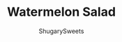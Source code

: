 ---
layout: ../../layouts/MarkdownPostLayout.astro
title: Watermelon Salad
author: ShugarySweets
pubDate: 2020-07-09
description: "The best summer side dish is here! Watermelon Salad with feta cheese and cucumbers gets a boost of flavor from fresh herbs and lime. Cool and refreshing on a hot day!"
image_url: https://www.shugarysweets.com/wp-content/uploads/2020/07/Watermelon-5-1-of-1.jpg
tags: ["Side Dishes","American"]
calories: 112
protein: 3
carbohydrates: 9
fats: 8
fiber: 1
ingredients: ["4 cups watermelon, cut into cubes","1 cup cucumber, diced","1 Tablespoon fresh basil, chopped","1 Tablespoon fresh mint, chopped","3 ounce feta cheese, diced","2 Tablespoons olive oil","Juice of 1 lime","Salt and pepper to taste"]
serves: 6
time: "20 minutes"
prepTime: "20 minutes"
instructions: ["Slice the watermelon and cut into 1 inch cubes.  Add to a bowl.","Add cucumbers, basil, mint, and feta cheese.","Drizzle with olive oil, juice of 1 lime, and stir gently until combined.","Season with salt and pepper, if desired.","Refrigerate until ready to serve"]
nutrition: ["112 calories","9 grams carbohydrates","13 milligrams cholesterol","8 grams fat","1 grams fiber","3 grams protein","3 grams saturated fat","181 milligrams sodium","7 grams sugar","0 grams trans fat","5 grams unsaturated fat"]
---